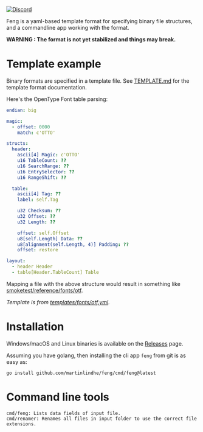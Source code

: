[![Discord](https://img.shields.io/discord/999601338407190569.svg?label=&logo=discord&logoColor=ffffff&color=7389D8&labelColor=6A7EC2)](https://discord.gg/mYBn9XqRBr)

Feng is a yaml-based template format for specifying binary file structures,
and a commandline app working with the format.

**WARNING : The format is not yet stabilized and things may break.**




# Template example

Binary formats are specified in a template file. See [TEMPLATE.md](TEMPLATE.md) for the template format documentation.

Here's the OpenType Font table parsing:

```yaml
endian: big

magic:
  - offset: 0000
    match: c'OTTO'

structs:
  header:
    ascii[4] Magic: c'OTTO'
    u16 TableCount: ??
    u16 SearchRange: ??
    u16 EntrySelector: ??
    u16 RangeShift: ??

  table:
    ascii[4] Tag: ??
    label: self.Tag

    u32 Checksum: ??
    u32 Offset: ??
    u32 Length: ??

    offset: self.Offset
    u8[self.Length] Data: ??
    u8[alignment(self.Length, 4)] Padding: ??
    offset: restore

layout:
  - header Header
  - table[Header.TableCount] Table
```

Mapping a file with the above structure would result in something like [smoketest/reference/fonts/otf](smoketest/reference/fonts/otf).

*Template is from [templates/fonts/otf.yml](templates/fonts/otf.yml).*



# Installation

Windows/macOS and Linux binaries is available on the [Releases](https://github.com/martinlindhe/feng/releases) page.

Assuming you have golang, then installing the cli app `feng` from git is as easy as:

    go install github.com/martinlindhe/feng/cmd/feng@latest


# Command line tools

```
cmd/feng: Lists data fields of input file.
cmd/renamer: Renames all files in input folder to use the correct file extensions.
```

